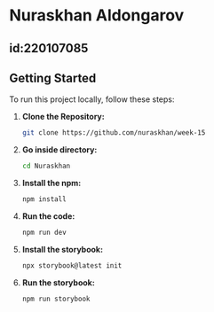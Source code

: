 # Nuraskhan Aldongarov
## id:220107085
## Getting Started

To run this project locally, follow these steps:

1. **Clone the Repository:**

   ```bash
   git clone https://github.com/nuraskhan/week-15
2. **Go inside directory:**

   ```bash
   cd Nuraskhan
3. **Install the npm:**

   ```bash
   npm install
4. **Run the code:**

   ```bash
   npm run dev
5. **Install the storybook:**

   ```bash
   npx storybook@latest init
6. **Run the storybook:**

   ```bash
   npm run storybook
